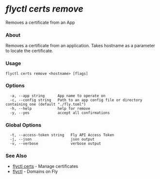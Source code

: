 # _flyctl certs remove_

Removes a certificate from an App

### About

Removes a certificate from an application. Takes hostname 
as a parameter to locate the certificate.

### Usage
```
flyctl certs remove <hostname> [flags]
```

### Options

```
  -a, --app string      App name to operate on
  -c, --config string   Path to an app config file or directory containing one (default "./fly.toml")
  -h, --help            help for remove
  -y, --yes             accept all confirmations
```

### Global Options

```
  -t, --access-token string   Fly API Access Token
  -j, --json                  json output
  -v, --verbose               verbose output
```

### See Also

* [flyctl certs](/docs/flyctl/certs/)	 - Manage certificates
* [flyctl](/docs/flyctl/domains/)	 - Domains on Fly
